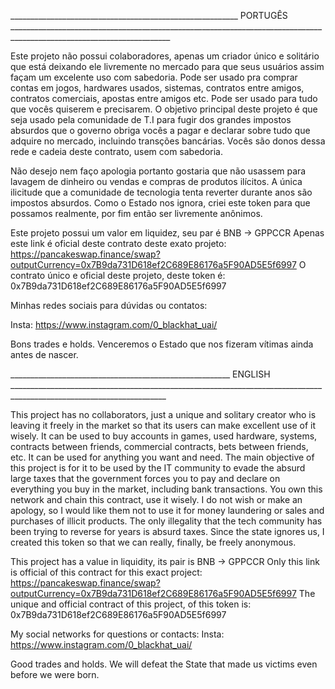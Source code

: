 _________________________________________________________ PORTUGÊS ______________________________________________________________________________________________________________________


Este projeto não possui colaboradores, apenas um criador único e solitário que está deixando ele livremente no mercado para que seus usuários assim façam um excelente uso com sabedoria.
Pode ser usado pra comprar contas em jogos, hardwares usados, sistemas, contratos entre amigos, contratos comerciais, apostas entre amigos etc. Pode ser usado para tudo que vocês quiserem e precisarem.
O objetivo principal deste projeto é que seja usado pela comunidade de T.I para fugir dos grandes impostos absurdos que o governo obriga vocês a pagar e declarar sobre tudo que adquire no mercado, incluindo transções bancárias.
Vocês são donos dessa rede e cadeia deste contrato, usem com sabedoria.

Não desejo nem faço apologia portanto gostaria que não usassem para lavagem de dinheiro ou vendas e compras de produtos ilícitos. A única ilicitude que a comunidade de tecnologia tenta reverter durante anos são impostos absurdos.
Como o Estado nos ignora, criei este token para que possamos realmente, por fim então ser livremente anônimos.

Este projeto possui um valor em liquidez, seu par é BNB -> GPPCCR
Apenas este link é oficial deste contrato deste exato projeto: https://pancakeswap.finance/swap?outputCurrency=0x7B9da731D618ef2C689E86176a5F90AD5E5f6997
O contrato único e oficial deste projeto, deste token é: 0x7B9da731D618ef2C689E86176a5F90AD5E5f6997

Minhas redes sociais para dúvidas ou contatos:

Insta: https://www.instagram.com/0_blackhat_uai/

Bons trades e holds.
Venceremos o Estado que nos fizeram vítimas ainda antes de nascer.



_______________________________________________________ ENGLISH _____________________________________________________________________________________________________________________


This project has no collaborators, just a unique and solitary creator who is leaving it freely in the market so that its users can make excellent use of it wisely.
It can be used to buy accounts in games, used hardware, systems, contracts between friends, commercial contracts, bets between friends, etc. It can be used for anything you want and need.
The main objective of this project is for it to be used by the IT community to evade the absurd large taxes that the government forces you to pay and declare on everything you buy in the market, including bank transactions.
You own this network and chain this contract, use it wisely.
I do not wish or make an apology, so I would like them not to use it for money laundering or sales and purchases of illicit products. The only illegality that the tech community has been trying to reverse for years is absurd taxes.
Since the state ignores us, I created this token so that we can really, finally, be freely anonymous.

This project has a value in liquidity, its pair is BNB -> GPPCCR
Only this link is official of this contract for this exact project: https://pancakeswap.finance/swap?outputCurrency=0x7B9da731D618ef2C689E86176a5F90AD5E5f6997
The unique and official contract of this project, of this token is: 0x7B9da731D618ef2C689E86176a5F90AD5E5f6997

My social networks for questions or contacts:
Insta: https://www.instagram.com/0_blackhat_uai/

Good trades and holds.
We will defeat the State that made us victims even before we were born.


